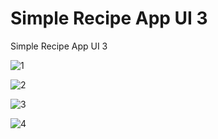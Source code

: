 # Simple Recipe App UI 3

Simple Recipe App UI 3

![1](https://github.com/BilalSevinc16/Simple_Recipe_App_UI_3/assets/146417248/f65980a9-6e2d-4e42-858a-c7acc2dc4338)

![2](https://github.com/BilalSevinc16/Simple_Recipe_App_UI_3/assets/146417248/fad9243b-aa89-43a7-a8b2-57337142cc5b)

![3](https://github.com/BilalSevinc16/Simple_Recipe_App_UI_3/assets/146417248/8c270108-4fc4-42fa-a508-fafd655289b8)

![4](https://github.com/BilalSevinc16/Simple_Recipe_App_UI_3/assets/146417248/94f8b9ec-fcc2-4364-8e3c-4094a2fa574e)
